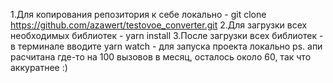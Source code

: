1.Для копирования репозитория к себе локально - git clone https://github.com/azawert/testovoe_converter.git
2.Для загрузки всех необходимых библиотек - yarn install 
3.После загрузки всех библиотек - в терминале вводите yarn watch - для запуска проекта локально
ps. апи расчитана где-то на 100 вызовов в месяц, осталось около 60, так что аккуратнее :) 
